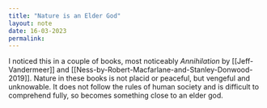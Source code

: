 ```yaml
---
title: "Nature is an Elder God"
layout: note
date: 16-03-2023
permalink:
---
```


I noticed this in a couple of books, most noticeably *Annihilation* by [[Jeff-Vandermeer]] and [[Ness-by-Robert-Macfarlane-and-Stanley-Donwood-2019]]. Nature in these books is not placid or peaceful, but vengeful and unknowable. It does not follow the rules of human society  and is difficult to comprehend fully, so becomes something close to an elder god. 
